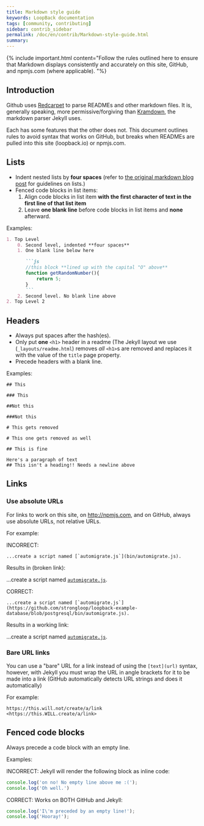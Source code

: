 ```yaml
---
title: Markdown style guide
keywords: LoopBack documentation
tags: [community, contributing]
sidebar: contrib_sidebar
permalink: /doc/en/contrib/Markdown-style-guide.html
summary:
---
```


{% include important.html content="Follow the rules outlined here to ensure that Markdown displays consistently and accurately on this site, GitHub, and npmjs.com (where applicable).
"%}

## Introduction

Github uses [Redcarpet](https://github.com/vmg/redcarpet/) to parse READMEs and other markdown files. It is, generally speaking, more permissive/forgiving than [Kramdown](https://github.com/gettalong/kramdown), the markdown parser Jekyll uses.

Each has some features that the other does not. This document outlines rules to avoid syntax that works on GitHub, but breaks when READMEs are pulled into this site (loopback.io) or npmjs.com.

## Lists

- Indent nested lists by **four spaces** (refer to [the original markdown blog post](http://daringfireball.net/projects/markdown/syntax#list) for guidelines on lists.)
- Fenced code blocks in list items:
    1. Align code blocks in list item **with the first character of text in the first line of that list item**
    2. Leave **one blank line** before code blocks in list items and **none** afterward.

Examples:

````md
1. Top Level
    0. Second level, indented **four spaces**
    1. One blank line below here

       ```js
       //this block **lined up with the capital "O" above**
       function getRandomNumber(){
           return 5;
       }
       ```
    2. Second level. No blank line above
2. Top Level 2
````

## Headers

- Always put spaces after the hash(es).
- Only put **one** `<h1>` header in a readme (The Jekyll layout we use (`_layouts/readme.html`) removes *all* `<h1>`s are removed and replaces it with the value of the `title` page property.
- Precede headers with a blank line.

Examples:

````
## This

### This

##Not this

###Not this

# This gets removed

# This one gets removed as well

## This is fine

Here's a paragraph of text
## This isn't a heading!! Needs a newline above
````

## Links

### Use absolute URLs

For links to work on this site, on <http://npmjs.com>, and on GitHub, always use absolute URLs, not relative URLs.  

For example:

INCORRECT:

```
...create a script named [`automigrate.js`](bin/automigrate.js).
```

Results in (broken link):

...create a script named [`automigrate.js`](bin/automigrate.js).

CORRECT:

```
...create a script named [`automigrate.js`](https://github.com/strongloop/loopback-example-database/blob/postgresql/bin/automigrate.js).
```

Results in a working link:

...create a script named [`automigrate.js`](https://github.com/strongloop/loopback-example-database/blob/postgresql/bin/automigrate.js).

### Bare URL links

You can use a "bare" URL for a link instead of using the `[text](url)` syntax,
however, with Jekyll you must wrap the URL in angle brackets for it to be made
into a link (GitHub automatically detects URL strings and does it automatically)

For example:

```
https://this.will.not/create/a/link
<https://this.WILL.create/a/link>
```

## Fenced code blocks

Always precede a code block with an empty line.

Examples:

INCORRECT: Jekyll will render the following block as inline code:
```js
console.log('on no! No empty line above me :(');
console.log('Oh well.')
```

CORRECT: Works on BOTH GitHub and Jekyll:

```js
console.log('I\'m preceded by an empty line!');
console.log('Hooray!');
```
